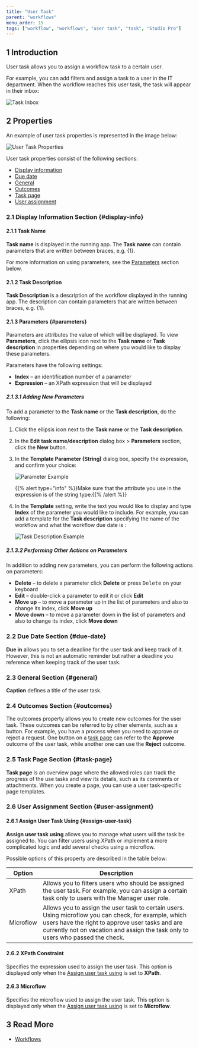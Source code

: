 ```yaml
---
title: "User Task"
parent: "workflows"
menu_order: 15
tags: ["workflow", "workflows", "user task", "task", "Studio Pro"]
---
```


## 1 Introduction

User task allows you to assign a workflow task to a certain user. 

For example, you can add filters and assign a task to a user in the IT department. When the workflow reaches this user task, the task will appear in their inbox:

![Task Inbox](attachments/user-task/task-inbox.jpg)

## 2 Properties

An example of user task properties is represented in the image below:

![User Task Properties](attachments/user-task/user-task-properties.jpg)

User task properties consist of the following sections:

* [Display information](#display-info)
* [Due date](#due-date)
* [General](#general)
* [Outcomes](#outcomes)
* [Task page](#task-page)
* [User assignment](#user-assignment)

### 2.1 Display Information Section {#display-info}

#### 2.1.1 Task Name

**Task name** is displayed in the running app. The **Task name** can contain parameters that are written between braces, e.g. {1}.

For more information on using parameters, see the [Parameters](#parameters) section below.

#### 2.1.2 Task Description

**Task Description** is a description of the workflow displayed in the running app. The description can contain parameters that are written between braces, e.g. {1}.

#### 2.1.3 Parameters {#parameters}

Parameters are attributes the value of which will be displayed. To view **Parameters**, click the ellipsis icon next to the **Task name** or **Task description** in properties depending on where you would like to display these parameters. 

Parameters have the following settings:

* **Index** – an identification number of a parameter
* **Expression** – an XPath expression that will be displayed

##### 2.1.3.1 Adding New Parameters

To add a parameter to the **Task name** or the **Task description**, do the following:

1. Click the ellipsis icon next to the **Task  name** or the **Task description**.

2. In the **Edit task name/description** dialog box > **Parameters** section, click the **New** button. 

3. In the **Template Parameter (String)** dialog box, specify the expression, and confirm your choice:

    ![Parameter Example](attachments/user-task/parameter-example.jpg)

    {{% alert type="info" %}}Make sure that the attribute you use in the expression is of the string type.{{% /alert %}}

4. In the **Template** setting, write the text you would like to display and type **Index** of the parameter you would like to include. For example, you can add a template for the **Task description** specifying the name of the workflow and what the workflow due date is :

    ![Task Description Example](attachments/user-task/task-description-example.jpg) 


##### 2.1.3.2 Performing Other Actions on Parameters

In addition to adding new parameters, you can perform the following actions on parameters:

* **Delete** – to delete a parameter click **Delete** or press <kbd>Delete</kbd> on your keyboard
* **Edit** – double-click a parameter to edit it or click **Edit**
* **Move up** – to move a parameter up in the list of parameters and also to change its index, click **Move up**
* **Move down** – to move a parameter down in the list of parameters and also to change its index, click **Move down**

### 2.2 Due Date Section {#due-date}

**Due in** allows you to set a deadline for the user task and keep track of it. However, this is not an automatic reminder but rather a deadline you reference when keeping track of the user task. 

### 2.3 General Section {#general}

**Caption** defines a title of the user task. 

### 2.4 Outcomes Section {#outcomes}

The outcomes property allows you to create new outcomes for the user task. These outcomes can be referred to by other elements, such as a button. For example, you have a process when you need to approve or reject a request. One button on a [task page](#task-page) can refer to the **Approve** outcome of the user task, while another one can use the **Reject** outcome. 

### 2.5 Task Page Section {#task-page}

**Task page** is an overview page where the allowed roles can track the progress of the use tasks and view its details, such as its comments or attachments. When you create a page, you can use a user task-specific page templates. 

### 2.6 User Assignment Section {#user-assignment}

#### 2.6.1 Assign User Task Using {#assign-user-task}

**Assign user task using** allows you to manage what users will the task be assigned to. You can filter users using XPath or implement a more complicated logic and add several checks using a microflow. 

Possible options of this property are described in the table below:

| Option    | Description                                                  |
| --------- | ------------------------------------------------------------ |
| XPath     | Allows you to filters users who should be assigned the user task. For example, you can assign a certain task only to users with the Manager user role. |
| Microflow | Allows you to assign the user task to certain users. Using microflow you can check, for example, which users have the right to approve user tasks and are currently not on vacation and assign the task only to users who passed the check. |

#### 2.6.2 XPath Constraint

Specifies the expression used to assign the user task. This option is displayed only when the [Assign user task using](#assign-user-task) is set to **XPath**.   

#### 2.6.3 Microflow

Specifies the microflow used to assign the user task. This option is displayed only when the [Assign user task using](#assign-user-task) is set to **Microflow**.   

## 3 Read More

* [Workflows](workflows)